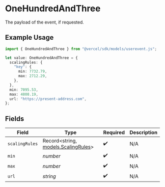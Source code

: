 # OneHundredAndThree

The payload of the event, if requested.

## Example Usage

```typescript
import { OneHundredAndThree } from "@vercel/sdk/models/userevent.js";

let value: OneHundredAndThree = {
  scalingRules: {
    "key": {
      min: 7732.79,
      max: 2712.29,
    },
  },
  min: 7095.53,
  max: 4808.19,
  url: "https://present-address.com",
};
```

## Fields

| Field                                                            | Type                                                             | Required                                                         | Description                                                      |
| ---------------------------------------------------------------- | ---------------------------------------------------------------- | ---------------------------------------------------------------- | ---------------------------------------------------------------- |
| `scalingRules`                                                   | Record<string, [models.ScalingRules](../models/scalingrules.md)> | :heavy_check_mark:                                               | N/A                                                              |
| `min`                                                            | *number*                                                         | :heavy_check_mark:                                               | N/A                                                              |
| `max`                                                            | *number*                                                         | :heavy_check_mark:                                               | N/A                                                              |
| `url`                                                            | *string*                                                         | :heavy_check_mark:                                               | N/A                                                              |